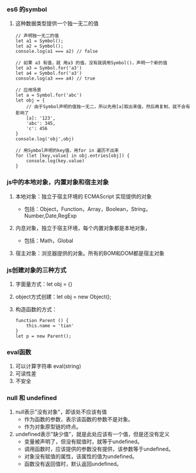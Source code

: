 ### es6 的symbol
1. 这种数据类型提供一个独一无二的值
    
    ```
    // 声明独一无二的值
    let a1 = Symbol();
    let a2 = Symbol();
    console.log(a1 === a2) // false
    
    // 如果 a3 有值，就 用a3 的值，没有就调用Symbol()，声明一个新的值
    let a3 = Symbol.for('a3')
    let a4 = Symbol.for('a3')
    console.log(a3 === a4) // true
    
    // 应用场景
    let a = Symbol.for('abc')
    let obj = {
        // 由于Symbol声明的值独一无二，所以先用[a]取出来值，然后再复制，就不会有影响了
        [a]: '123',
        'abc': 345,
        'c': 456
    }
    console.log('obj',obj)
    
    // 用Symbol声明的key值，用for in 遍历不出来
    for (let [key,value] in obj.entries[obj]) {
        console.log(key.value)
    }
    ```

### js中的本地对象，内置对象和宿主对象
1. 本地对象：独立于宿主环境的 ECMAScript 实现提供的对象
    - 包括：Object，Function，Array，Boolean，String，Number,Date,RegExp
2. 内息对象，独立于宿主环境，每个内置对象都是本地对象，
    - 包括：Math，Global

3. 宿主对象：浏览器提供的对象。所有的BOM和DOM都是宿主对象

### js创建对象的三种方式
1. 字面量方式：let obj = {}
2. object方式创建：let obj = new Object();
3. 构造函数的方式：
    
    ```
    function Parent () {
        this.name = 'tian'
    }
    let p = new Parent();
    ```

### eval函数
1. 可以计算字符串 eval(string)
2. 可读性差
3. 不安全

### null 和 undefined
1. null表示"没有对象"，即该处不应该有值
    - 作为函数的参数，表示该函数的参数不是对象。
    - 作为对象原型链的终点。
2. undefined表示"缺少值"，就是此处应该有一个值，但是还没有定义
    - 变量被声明了，但没有赋值时，就等于undefined。
    - 调用函数时，应该提供的参数没有提供，该参数等于undefined。
    - 对象没有赋值的属性，该属性的值为undefined。
    - 函数没有返回值时，默认返回undefined。


